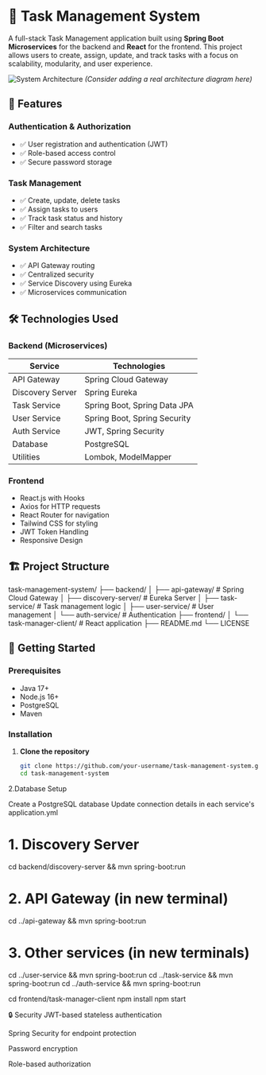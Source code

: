 # 📝 Task Management System

A full-stack Task Management application built using **Spring Boot Microservices** for the backend and **React** for the frontend. This project allows users to create, assign, update, and track tasks with a focus on scalability, modularity, and user experience.

![System Architecture](https://via.placeholder.com/800x400?text=Task+Management+System+Architecture) 
*(Consider adding a real architecture diagram here)*

## 🌟 Features

### Authentication & Authorization
- ✅ User registration and authentication (JWT)
- ✅ Role-based access control
- ✅ Secure password storage

### Task Management
- ✅ Create, update, delete tasks
- ✅ Assign tasks to users
- ✅ Track task status and history
- ✅ Filter and search tasks

### System Architecture
- ✅ API Gateway routing
- ✅ Centralized security
- ✅ Service Discovery using Eureka
- ✅ Microservices communication

## 🛠️ Technologies Used

### Backend (Microservices)
| Service          | Technologies                          |
|------------------|---------------------------------------|
| API Gateway      | Spring Cloud Gateway                 |
| Discovery Server | Spring Eureka                        |
| Task Service     | Spring Boot, Spring Data JPA         |
| User Service     | Spring Boot, Spring Security        |
| Auth Service     | JWT, Spring Security                |
| Database         | PostgreSQL                           |
| Utilities        | Lombok, ModelMapper                 |

### Frontend
- React.js with Hooks
- Axios for HTTP requests
- React Router for navigation
- Tailwind CSS for styling
- JWT Token Handling
- Responsive Design

## 🏗️ Project Structure

task-management-system/
├── backend/
│ ├── api-gateway/ # Spring Cloud Gateway
│ ├── discovery-server/ # Eureka Server
│ ├── task-service/ # Task management logic
│ ├── user-service/ # User management
│ └── auth-service/ # Authentication
├── frontend/
│ └── task-manager-client/ # React application
├── README.md
└── LICENSE


## 🚀 Getting Started

### Prerequisites
- Java 17+
- Node.js 16+
- PostgreSQL
- Maven

### Installation

1. **Clone the repository**
   ```bash
   git clone https://github.com/your-username/task-management-system.git
   cd task-management-system

2.Database Setup

Create a PostgreSQL database
Update connection details in each service's application.yml

# 1. Discovery Server
cd backend/discovery-server && mvn spring-boot:run

# 2. API Gateway (in new terminal)
cd ../api-gateway && mvn spring-boot:run

# 3. Other services (in new terminals)
cd ../user-service && mvn spring-boot:run
cd ../task-service && mvn spring-boot:run
cd ../auth-service && mvn spring-boot:run

cd frontend/task-manager-client
npm install
npm start

🔒 Security
JWT-based stateless authentication

Spring Security for endpoint protection

Password encryption

Role-based authorization
